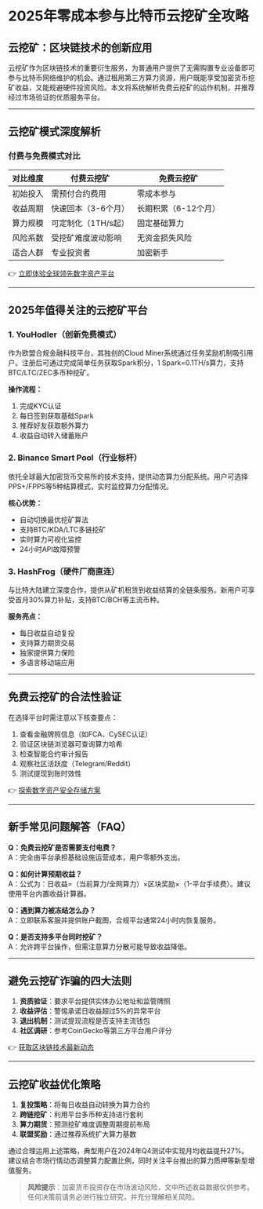 # 2025年零成本参与比特币云挖矿全攻略

## 云挖矿：区块链技术的创新应用

云挖矿作为区块链技术的重要衍生服务，为普通用户提供了无需购置专业设备即可参与比特币网络维护的机会。通过租用第三方算力资源，用户既能享受加密货币挖矿收益，又能规避硬件投资风险。本文将系统解析免费云挖矿的运作机制，并推荐经过市场验证的优质服务平台。

---

## 云挖矿模式深度解析

### 付费与免费模式对比

| 对比维度       | 付费云挖矿                | 免费云挖矿                |
|----------------|---------------------------|---------------------------|
| 初始投入       | 需预付合约费用            | 零成本参与              |
| 收益周期       | 快速回本（3-6个月）       | 长期积累（6-12个月）     |
| 算力规模       | 可定制化（1TH/s起）       | 固定基础算力            |
| 风险系数       | 受挖矿难度波动影响        | 无资金损失风险          |
| 适合人群       | 专业投资者                | 加密新手                  |

👉 [立即体验全球领先数字资产平台](https://bit.ly/okx_welcome)

---

## 2025年值得关注的云挖矿平台

### 1. YouHodler（创新免费模式）
作为欧盟合规金融科技平台，其独创的Cloud Miner系统通过任务奖励机制吸引用户。注册后可通过完成简单任务获取Spark积分，1 Spark=0.1TH/s算力，支持BTC/LTC/ZEC多币种挖矿。

**操作流程：**
1. 完成KYC认证
2. 每日签到获取基础Spark
3. 推荐好友获取额外算力
4. 收益自动转入储蓄账户

### 2. Binance Smart Pool（行业标杆）
依托全球最大加密货币交易所的技术支持，提供动态算力分配系统。用户可选择PPS+/FPPS等5种结算模式，实时监控算力分配情况。

**核心优势：**
- 自动切换最优挖矿算法
- 支持BTC/KDA/LTC多链挖矿
- 实时算力可视化监控
- 24小时API故障预警

### 3. HashFrog（硬件厂商直连）
与比特大陆建立深度合作，提供从矿机租赁到收益结算的全链条服务。新用户可享受首月30%算力补贴，支持BTC/BCH等主流币种。

**服务亮点：**
- 每日收益自动复投
- 支持算力期货交易
- 独家提供算力保险
- 多语言移动端应用

---

## 免费云挖矿的合法性验证

在选择平台时需注意以下核查要点：
1. 查看金融牌照信息（如FCA、CySEC认证）
2. 验证区块链浏览器可查询算力哈希
3. 检查智能合约审计报告
4. 观察社区活跃度（Telegram/Reddit）
5. 测试提现到账时效性

👉 [探索数字资产安全存储方案](https://bit.ly/okx_welcome)

---

## 新手常见问题解答（FAQ）

**Q：免费云挖矿是否需要支付电费？**  
A：完全由平台承担基础设施运营成本，用户零额外支出。

**Q：如何计算预期收益？**  
A：公式为：日收益=（当前算力/全网算力）×区块奖励×（1-平台手续费）。建议使用平台内置收益计算器。

**Q：遇到算力被冻结怎么办？**  
A：立即联系客服并提供账户截图，合规平台通常24小时内恢复服务。

**Q：是否支持多平台同时挖矿？**  
A：允许跨平台操作，但需注意算力分散可能导致收益降低。

---

## 避免云挖矿诈骗的四大法则

1. **资质验证**：要求平台提供实体办公地址和监管牌照
2. **收益评估**：警惕承诺日收益超过5%的异常平台
3. **退出机制**：测试提现流程是否支持主流钱包
4. **社区调研**：参考CoinGecko等第三方平台用户评分

👉 [获取区块链技术最新动态](https://bit.ly/okx_welcome)

---

## 云挖矿收益优化策略

1. **复投策略**：将每日收益自动转换为算力合约
2. **跨链挖矿**：利用平台多币种支持进行套利
3. **算力期货**：预测挖矿难度调整周期提前布局
4. **联盟奖励**：通过推荐系统扩大算力基数

通过合理运用上述策略，典型用户在2024年Q4测试中实现月均收益提升27%。建议结合市场行情动态调整算力配置比例，同时关注平台推出的算力质押等新型增值服务。

> **风险提示**：加密货币投资存在市场波动风险，文中所述收益数据仅供参考。任何决策前请务必进行独立研究，并充分理解相关风险。